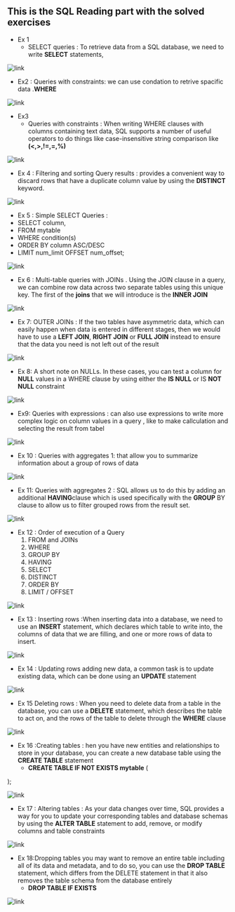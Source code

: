 ## This is the SQL Reading part with the solved exercises
* Ex 1 
    * SELECT queries : To retrieve data from a SQL database, we need to write **SELECT** statements,

![link](./sql%20image/ex1%20a.png)

* Ex2 : Queries with constraints: we can use condation to retrive spacific data .**WHERE**

![link](./sql%20image/ex2.png)

* Ex3
    * Queries with constraints : When writing WHERE clauses with columns containing text data, SQL supports a number of useful operators to do things like case-insensitive string comparison like **(<,>,!=,=,%)**

![link](./sql%20image/ex3.png)

* Ex 4 :  Filtering and sorting Query results : provides a convenient way to discard rows that have a duplicate column value by using the **DISTINCT** keyword.

![link](./sql%20image/ex4.png)

* Ex 5 : Simple SELECT Queries : 
* SELECT column,
* FROM mytable
* WHERE condition(s)
* ORDER BY column ASC/DESC
* LIMIT num_limit OFFSET num_offset;

![link](./sql%20image/ex5.png)

* Ex 6  : Multi-table queries with JOINs . Using the JOIN clause in a query, we can combine row data across two separate tables using this unique key. The first of the **joins** that we will introduce is the **INNER JOIN**

![link](./sql%20image/ex6.png)

* Ex 7: OUTER JOINs : If the two tables have asymmetric data, which can easily happen when data is entered in different stages, then we would have to use a **LEFT JOIN**, **RIGHT JOIN** or **FULL JOIN** instead to ensure that the data you need is not left out of the result

![link](./sql%20image/ex7.png)

* Ex 8:  A short note on NULLs. In these cases, you can test a column for **NULL** values in a WHERE clause by using either the **IS NULL** or IS **NOT NULL** constraint

![link](./sql%20image/ex8.png)

* Ex9: Queries with expressions : can also use expressions to write more complex logic on column values in a query , like to make callculation and selecting the result from tabel

![link](./sql%20image/ex9.png)

* Ex 10 : Queries with aggregates 1:  that allow you to summarize information about a group of rows of data

![link](./sql%20image/ex10.png)

* Ex 11: Queries with aggregates 2 :  SQL allows us to do this by adding an additional **HAVING**clause which is used specifically with the **GROUP** BY clause to allow us to filter grouped rows from the result set.


![link](./sql%20image/ex11.png)

* Ex 12 : Order of execution of a Query
    1. FROM and JOINs
    2. WHERE 
    3. GROUP BY
    4. HAVING
    5. SELECT
    6. DISTINCT
    7. ORDER BY
    8. LIMIT / OFFSET

![link](./sql%20image/ex12.png)

* Ex 13 : Inserting rows :When inserting data into a database, we need to use an **INSERT** statement, which declares which table to write into, the columns of data that we are filling, and one or more rows of data to insert.

![link](./sql%20image/ex13.png)

* Ex 14 : Updating rows adding new data, a common task is to update existing data, which can be done using an **UPDATE** statement

![link](./sql%20image/ex14.png)

* Ex 15 Deleting rows : When you need to delete data from a table in the database, you can use a **DELETE** statement, which describes the table to act on, and the rows of the table to delete through the **WHERE** clause

![link](./sql%20image/ex15.png)

* Ex 16 :Creating tables : hen you have new entities and relationships to store in your database, you can create a new database table using the **CREATE TABLE** statement
    * **CREATE TABLE IF NOT EXISTS mytable** (
   
);

![link](./sql%20image/ex16.png)

* Ex 17 : Altering tables : As your data changes over time, SQL provides a way for you to update your corresponding tables and database schemas by using the **ALTER TABLE** statement to add, remove, or modify columns and table constraints

![link](./sql%20image/ex17.png)

* Ex 18:Dropping tables you may want to remove an entire table including all of its data and metadata, and to do so, you can use the **DROP TABLE** statement, which differs from the DELETE statement in that it also removes the table schema from the database entirely
    * **DROP TABLE IF EXISTS**

![link](./sql%20image/ex18.png)
